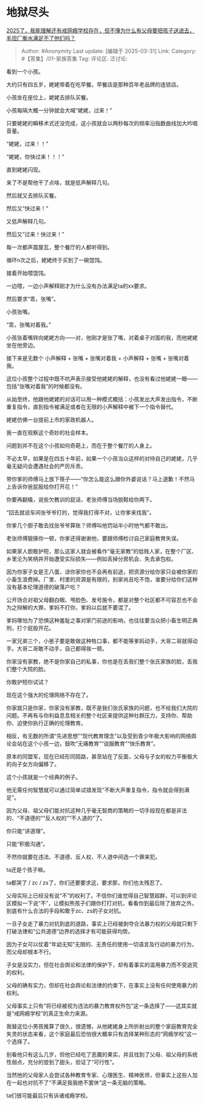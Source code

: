 # 地狱尽头
[2025了，我能理解还有戒网瘾学校存在，但不懂为什么有父母要把孩子送进去，毛坦厂衡水满足不了他们吗？](https://www.zhihu.com/question/15723708338/answer/1890062681437873955)

> Author: #Anonymity
> Last update: [编辑于 2025-03-31]
> Link:
> Category: #【答集】/01-家族答集
> Tag:
> 评论区:
> 泛讨论:

看到一个小孩。

大约只有四五岁，姥姥带着在吃早餐。早餐店是那种百年老品牌的连锁店。

小孩坐在座位上，姥姥去排队买餐。

小孩每隔大概一分钟就会大喊“姥姥，过来！”

只要姥姥的瞬移术式还没完成，这小孩就会以两秒每次的频率沿指数曲线加大吟唱音量。

“姥姥，过来！！”

“姥姥，你快过来！！！”

直到姥姥闪现。

来了不是帮他干了点啥，就是低声解释几句。

然后就又去排队买餐。

然后又“快过来！”

又低声解释几句。

然后又“过来！快过来！”

每一次都声震屋瓦，整个餐厅的人都听得到。

循环n次之后，姥姥终于买到了一碗馄饨。

接着开始喂馄饨。

一边喂，一边小声解释刚才为什么没有办法满足ta的xx要求。

然后要求“乖，张嘴”。

小孩张嘴。

“乖，张嘴对着我。”

小孩张着嘴转向姥姥方向——对，他刚才是张了嘴，对着桌子对面的我，而他姥姥坐在他旁边。

接下来是无数个 小声解释 + 张嘴 + 张嘴对着我 + 小声解释 + 张嘴 + 张嘴对着我。

这位小孩整个过程中既不吭声表示接受他姥姥的解释，也没有看过他姥姥一眼——包括“张嘴对着我”的时候都没有。

从始至终，他跟他姥姥的对话可以用一种模式概括：小孩发出大声发出指令，不断重复指令，直到指令被满足或者在无限的小声解释中被下一个指令替代。

姥姥仿佛一台提前上市的家政机器人。

我一直在观察这个奇妙的社会样本。

问题到并不在这个小孩如何奇葩上，而在于整个餐厅的人身上。

不必太早，如果是在四五十年前，如果一个小孩当众这样的对待自己的姥姥，几乎毫无疑问会遭遇社会的严厉斥责。

带你爹的师傅马上放下筷子——“你怎么能这么跟你外婆说话？马上道歉！不然马上告诉你爸屁股给你打开花！”

你要再翻橇，说些欠教训的屁话，老张师傅当场脱鞋给你两下。

“回去就说车间张爷爷打的，觉得我打得不对，让你爹来找我”。

你爹几个胆子敢去找张爷爷算账？师傅叫他罚站半小时他气都不敢出。

老张师傅狠揍你一顿，你爹还得谢谢他，要跟师傅检讨自己家庭教育失误。

如果家人胆敢护短，那么这家人就会被看作“毫无家教”的低贱人家，在整个厂区、乡里沦为笑柄并开始遭受实际损失——例如丢掉分房机会、失去承包权。

因为你家子女是王八蛋，谅你家你也不会再有前途，把资源分给你家只会被你家的小畜生浪费掉。厂里、村里的资源是有限的，别家尚且吃不饱，谁要分给你们这种没有基本伦理道德的破落户吃？

公开场合对祖父母翻白眼、甩脸色、发号施令，都是对整个社区都不可容忍也不会为之辩解的大罪，爹妈不打你，爹妈以后就不要混了。

爹妈哪怕为了恐惧这种羞耻之事对家门前途的影响，也往往要当众把小畜生明正典刑，打个屁股开花。

一家兄弟三个，小崽子要是敢做这种牲口事，都不能等爹妈动手，大哥二哥就得动手。大哥二哥敢不动手，自己都得挨一顿。

你家没有家教，绝不是你家自己的私事，你也是在丢我们整个张氏家族的脸，丢我们整个大院的脸。

你敢护短你试试？

现在这个强大的伦理网络不存在了。

你家就只是你家，你家没有家教，既不是我们张氏家族的问题，也不给我们大院的问题。不再有与你利益息息相关的整个社区来提供这种社群压力，支持你、帮助你、迫使你执行正确的伦理教育。

相反，有无数的所谓“先进思想”“现代教育理念”以及受到青少年极大影响的网络舆论会站在这个小孩一边，鼓吹“无痛教育”“说服教育”“快乐教育”。

原本的同盟军，现在已经形同陌路，甚至站在了反面，父母与子女的权力平衡极大的向子女方向偏移了。

这个小孩就是一个经典的例子。

他无需任何智慧就可以通过简单试错发现“不断大声重复指令，指令就会得到满足”。

因为父母、祖父母们能对抗这种几乎毫无智商的策略的一切手段现在都是非法的、“不道德的”“反人权的”“不人道的”了。

你只能“讲道理”。

只能“积极沟通”。

不然你就要在违法、不道德、反人权、不人道中间选一个罪来犯。

ta还是个孩子嘛。

ta都哭了 / zc / zs了，你们还要要求这，要求那，你们也太残忍了。

父母实际上已经没有说“不”的权利了。不信你们谁觉得自己智慧超群，可以到评论区模拟一下说“不”，让模拟熊孩子们跟你打打对抗，看看你到最后除了放弃之外，到底有什么合法的手段和敢于zc、zs的子女对抗。

一旦子女走了暴力对抗到底的道路，事实上已经被剥夺合法暴力权的父母就只剩下打破法律和“公共道德”边界的选择才有可能获得均势。

因为子女可以仗着“年幼无知”无限的、无责任的使用一切语言及行动的暴力行为，而父母却根本不行。

子女是没实力，但在社会舆论和法律的保护下，却有着事实的滥用暴力而不受追究的权利。

父母的确有实力，但却在社会舆论和法律的约束下，在事实上没有任何使用暴力的权利。

父母事实上只有“将已经被视为违法的暴力教育权外包”这一条选择了——这其实就是“戒网瘾学校”的真正生命力来源。

我替这位小男孩推算了很久，很遗憾，从他姥姥身上所折射出的整个家庭教育完全失灵的状态来看，这个家庭最后恐怕很大概率只有选择某种形态的“网瘾学校”这一个选择了。

别看他只有这么几岁，但他已经吃了恶魔的果实，并且找到了父母、祖父母的系统性弱点，充分的尝到了甜头，验证了“可行性“。

当然他的父母家人会尝试各种教育专家、心理医生、精神医师，但事实上这些人加在一起也对抗不了“不满足我我绝不罢休”这一条无脑的策略。

ta们很可能最后只有诉诸戒瘾学校。
